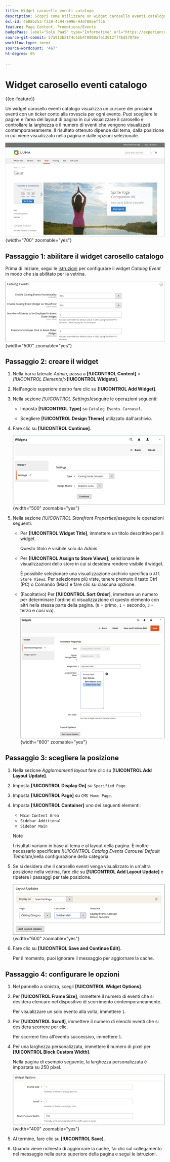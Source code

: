 ```yaml
---
title: Widget carosello eventi catalogo
description: Scopri come utilizzare un widget carosello eventi catalogo per visualizzare un cursore dei prossimi eventi su una pagina.
exl-id: 4e88b253-f320-4c94-9996-94d7005effc6
feature: Page Content, Promotions/Events
badgePaas: label="Solo PaaS" type="Informative" url="https://experienceleague.adobe.com/it/docs/commerce/user-guides/product-solutions" tooltip="Applicabile solo ai progetti Adobe Commerce on Cloud (infrastruttura PaaS gestita da Adobe) e ai progetti on-premise."
source-git-commit: 57a913b21f4cbbb4f0800afe13012ff46d578f8e
workflow-type: tm+mt
source-wordcount: '467'
ht-degree: 0%

---
```


# Widget carosello eventi catalogo

{{ee-feature}}

Un widget carosello eventi catalogo visualizza un cursore dei prossimi eventi con un ticker conto alla rovescia per ogni evento. Puoi scegliere le pagine e l’area del layout di pagina in cui visualizzare il carosello e controllare la larghezza e il numero di eventi che vengono visualizzati contemporaneamente. Il risultato ottenuto dipende dal tema, dalla posizione in cui viene visualizzato nella pagina e dalle opzioni selezionate.

![Carosello eventi nella barra laterale a sinistra](./assets/storefront-event-carousel-sidebar-gear.png){width="700" zoomable="yes"}

## Passaggio 1: abilitare il widget carosello catalogo

Prima di iniziare, segui le [istruzioni](../merchandising-promotions/event-configure.md) per configurare il widget _Catalog Event_ in modo che sia abilitato per la vetrina.

![Configurazione evento catalogo](./assets/config-catalog-catalog-events-1.png){width="500" zoomable="yes"}

## Passaggio 2: creare il widget

1. Nella barra laterale _Admin_, passa a **[!UICONTROL Content]** > _[!UICONTROL Elements]_>**[!UICONTROL Widgets]**.

1. Nell&#39;angolo superiore destro fare clic su **[!UICONTROL Add Widget]**.

1. Nella sezione _[!UICONTROL Settings]_&#x200B;eseguire le operazioni seguenti:

   - Imposta **[!UICONTROL Type]** su `Catalog Events Carousel`.

   - Scegliere **[!UICONTROL Design Theme]** utilizzato dall&#39;archivio.

1. Fare clic su **[!UICONTROL Continue]**.

   ![Impostazioni widget per un carosello eventi](./assets/widget-event-carousel-settings.png){width="500" zoomable="yes"}

1. Nella sezione _[!UICONTROL Storefront Properties]_&#x200B;eseguire le operazioni seguenti:

   - Per **[!UICONTROL Widget Title]**, immettere un titolo descrittivo per il widget.

     Questo titolo è visibile solo da _Admin_.

   - Per **[!UICONTROL Assign to Store Views]**, selezionare le visualizzazioni dello store in cui si desidera rendere visibile il widget.

     È possibile selezionare una visualizzazione archivio specifica o `All Store Views`. Per selezionare più viste, tenere premuto il tasto Ctrl (PC) o Comando (Mac) e fare clic su ciascuna opzione.

   - (Facoltativo) Per **[!UICONTROL Sort Order]**, immettere un numero per determinare l&#39;ordine di visualizzazione di questo elemento con altri nella stessa parte della pagina. (`0` = primo, `1` = secondo, `3` = terzo e così via).

     ![Proprietà vetrina widget](./assets/widget-event-carousel-storefront-properties.png){width="600" zoomable="yes"}

## Passaggio 3: scegliere la posizione

1. Nella sezione _Aggiornamenti layout_ fare clic su **[!UICONTROL Add Layout Update]**.

1. Imposta **[!UICONTROL Display On]** su `Specified Page`.

1. Imposta **[!UICONTROL Page]** su `CMS Home Page`.

1. Imposta **[!UICONTROL Container]** uno dei seguenti elementi:

   - `Main Content Area`
   - `Sidebar Additional`
   - `Sidebar Main`

   >[!NOTE]
   >
   >I risultati variano in base al tema e al layout della pagina. È inoltre necessario specificare _[!UICONTROL Catalog Events Carousel Default Template]_&#x200B;nella configurazione della categoria.

1. Se si desidera che il carosello eventi venga visualizzato in un&#39;altra posizione nella vetrina, fare clic su **[!UICONTROL Add Layout Update]** e ripetere i passaggi per tale posizione.

   ![Aggiornamenti layout](./assets/widget-event-carousel-layout-updates-catalog-category-sidebar.png){width="600" zoomable="yes"}

1. Fare clic su **[!UICONTROL Save and Continue Edit]**.

   Per il momento, puoi ignorare il messaggio per aggiornare la cache.

## Passaggio 4: configurare le opzioni

1. Nel pannello a sinistra, scegli **[!UICONTROL Widget Options]**.

1. Per **[!UICONTROL Frame Size]**, immettere il numero di eventi che si desidera elencare nel dispositivo di scorrimento contemporaneamente.

   Per visualizzare un solo evento alla volta, immettere `1`.

1. Per **[!UICONTROL Scroll]**, immettere il numero di elenchi eventi che si desidera scorrere per clic.

   Per scorrere fino all&#39;evento successivo, immettere `1`.

1. Per una larghezza personalizzata, immettere il numero di pixel per **[!UICONTROL Block Custom Width]**.

   Nella pagina di esempio seguente, la larghezza personalizzata è impostata su 250 pixel.

   ![Opzioni widget larghezza personalizzata](./assets/widget-options-custom-width.png){width="400" zoomable="yes"}

1. Al termine, fare clic su **[!UICONTROL Save]**.

1. Quando viene richiesto di aggiornare la cache, fai clic sul collegamento nel messaggio nella parte superiore della pagina e segui le istruzioni.
